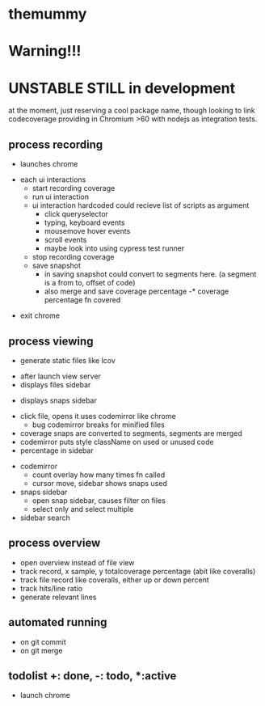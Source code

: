 # themummy

# Warning!!!
# UNSTABLE STILL in development

at the moment, just reserving a cool package name, though looking to link codecoverage providing in Chromium >60 with nodejs as integration tests.

## process recording
+ launches chrome
- each ui interactions
  + start recording coverage
  + run ui interaction
  - ui interaction hardcoded could recieve list of scripts as argument
    + click queryselector
    - typing, keyboard events
    - mousemove hover events
    - scroll events
    - maybe look into using cypress test runner
  + stop recording coverage
  + save snapshot
    - in saving snapshot could convert to segments here.
    (a segment is a from to, offset of code)
    - also merge and save coverage percentage
    -* coverage percentage fn covered
+ exit chrome

## process viewing
- generate static files like lcov
+ after launch view server
+ displays files sidebar
- displays snaps sidebar
+ click file, opens it uses codemirror like chrome
  - bug codemirror breaks for minified files
+ coverage snaps are converted to segments, segments are merged
+ codemirror puts style className on used or unused code
+ percentage in sidebar
- codemirror
  - count overlay how many times fn called
  - cursor move, sidebar shows snaps used
- snaps sidebar
  - open snap sidebar, causes filter on files
  - select only and select multiple
- sidebar search


## process overview
- open overview instead of file view
- track record, x sample, y totalcoverage percentage
  (abit like coveralls)
- track file record like coveralls, either up or down percent
- track hits/line ratio
- generate relevant lines

## automated running
- on git commit
- on git merge

## todolist +: done, -: todo, *:active
  + launch chrome
